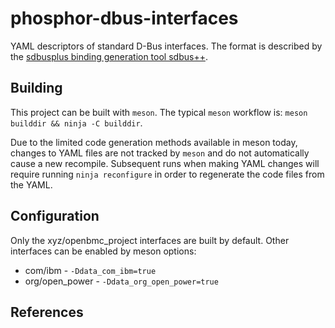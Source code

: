 # phosphor-dbus-interfaces
YAML descriptors of standard D-Bus interfaces.
The format is described by the [sdbusplus binding generation tool sdbus++][].

## Building

This project can be built with `meson`.  The typical `meson` workflow is:
`meson builddir && ninja -C builddir`.

Due to the limited code generation methods available in meson today, changes
to YAML files are not tracked by `meson` and do not automatically cause a new
recompile.  Subsequent runs when making YAML changes will require running
`ninja reconfigure` in order to regenerate the code files from the YAML.

## Configuration

Only the xyz/openbmc_project interfaces are built by default.  Other interfaces
can be enabled by meson options:

- com/ibm - `-Ddata_com_ibm=true`
- org/open_power - `-Ddata_org_open_power=true`

## References

[sdbusplus binding generation tool sdbus++]: https://github.com/openbmc/sdbusplus/blob/master/README.md#binding-generation-tool
